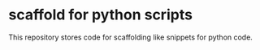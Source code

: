 # scaffold for python scripts

This repository stores code for scaffolding like snippets for python code.
